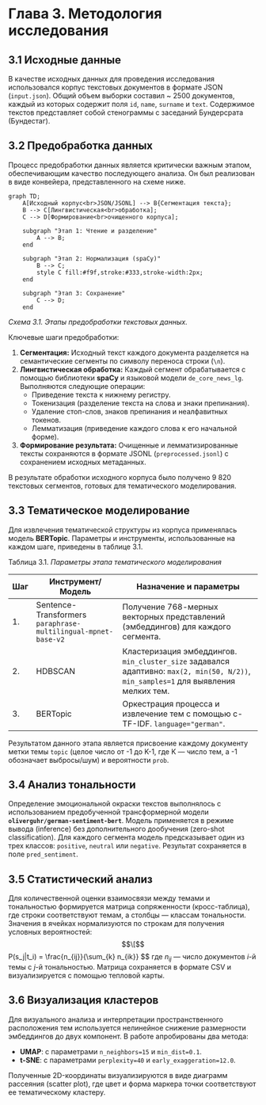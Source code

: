 # Глава 3. Методология исследования

## 3.1 Исходные данные

В качестве исходных данных для проведения исследования использовался корпус текстовых документов в формате JSON (`input.json`). Общий объем выборки составил ~ 2500 документов, каждый из которых содержит поля `id`, `name`, `surname` и `text`. Содержимое текстов представляет собой стенограммы с заседаний Бундерсрата (Бундестаг).

## 3.2 Предобработка данных

Процесс предобработки данных является критически важным этапом, обеспечивающим качество последующего анализа. Он был реализован в виде конвейера, представленного на схеме ниже.

```mermaid
graph TD;
    A[Исходный корпус<br>JSON/JSONL] --> B{Сегментация текста};
    B --> C[Лингвистическая<br>обработка];
    C --> D[Формирование<br>очищенного корпуса];

    subgraph "Этап 1: Чтение и разделение"
        A --> B;
    end
    
    subgraph "Этап 2: Нормализация (spaCy)"
        B --> C;
        style C fill:#f9f,stroke:#333,stroke-width:2px;
    end

    subgraph "Этап 3: Сохранение"
        C --> D;
    end
```

*Схема 3.1. Этапы предобработки текстовых данных.*

Ключевые шаги предобработки:

1. **Сегментация:** Исходный текст каждого документа разделяется на семантические сегменты по символу переноса строки (`\n`).
2. **Лингвистическая обработка:** Каждый сегмент обрабатывается с помощью библиотеки **spaCy** и языковой модели `de_core_news_lg`. Выполняются следующие операции:
    - Приведение текста к нижнему регистру.
    - Токенизация (разделение текста на слова и знаки препинания).
    - Удаление стоп-слов, знаков препинания и неалфавитных токенов.
    - Лемматизация (приведение каждого слова к его начальной форме).
3. **Формирование результата:** Очищенные и лемматизированные тексты сохраняются в формате JSONL (`preprocessed.jsonl`) с сохранением исходных метаданных.

В результате обработки исходного корпуса было получено 9 820 текстовых сегментов, готовых для тематического моделирования.

## 3.3 Тематическое моделирование

Для извлечения тематической структуры из корпуса применялась модель **BERTopic**. Параметры и инструменты, использованные на каждом шаге, приведены в таблице 3.1.

Таблица 3.1. *Параметры этапа тематического моделирования*

| Шаг | Инструмент/Модель                                             | Назначение и параметры                                                                                                               |
| --- | ------------------------------------------------------------- | ------------------------------------------------------------------------------------------------------------------------------------ |
| 1.  | Sentence-Transformers `paraphrase-multilingual-mpnet-base-v2` | Получение 768-мерных векторных представлений (эмбеддингов) для каждого сегмента.                                                     |
| 2.  | HDBSCAN                                                       | Кластеризация эмбеддингов. `min_cluster_size` задавался адаптивно: `max(2, min(50, N/2))`, `min_samples=1` для выявления мелких тем. |
| 3.  | BERTopic                                                      | Оркестрация процесса и извлечение тем с помощью c-TF-IDF. `language="german"`.                                                       |

Результатом данного этапа является присвоение каждому документу метки темы `topic` (целое число от -1 до K-1, где K — число тем, а -1 обозначает выбросы/шум) и вероятности `prob`.

## 3.4 Анализ тональности

Определение эмоциональной окраски текстов выполнялось с использованием предобученной трансформерной модели **`oliverguhr/german-sentiment-bert`**. Модель применяется в режиме вывода (inference) без дополнительного дообучения (zero-shot classification). Для каждого сегмента модель предсказывает один из трех классов: `positive`, `neutral` или `negative`. Результат сохраняется в поле `pred_sentiment`.

## 3.5 Статистический анализ

Для количественной оценки взаимосвязи между темами и тональностью формируется матрица сопряженности (кросс-таблица), где строки соответствуют темам, а столбцы — классам тональности. Значения в ячейках нормализуются по строкам для получения условных вероятностей:
$$\[$$ P(s_j|t_i) = \frac{n_{ij}}{\sum_{k} n_{ik}} $$
где $n_{ij}$ — число документов $i$-й темы с $j$-й тональностью. Матрица сохраняется в формате CSV и визуализируется с помощью тепловой карты.

## 3.6 Визуализация кластеров

Для визуального анализа и интерпретации пространственного расположения тем используется нелинейное снижение размерности эмбеддингов до двух компонент. В работе апробированы два метода:

- **UMAP**: с параметрами `n_neighbors=15` и `min_dist=0.1`.
- **t-SNE**: с параметрами `perplexity=40` и `early_exaggeration=12.0`.

Полученные 2D-координаты визуализируются в виде диаграмм рассеяния (scatter plot), где цвет и форма маркера точки соответствуют ее тематическому кластеру.
